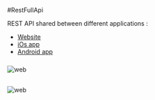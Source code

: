 #RestFullApi

REST API shared between different applications :
- <a href="https://www.gennaroamura.it/deviceList.php" >Website</a> 
- <a href="https://github.com/slade9220/CrossPlatformProject"> iOs app </a>
- <a href="https://github.com/slade9220/CrossPlatformProject_Android"> Android app</a>

<div style="padding-top:10px;padding-bottom:20px" align="left">
<img src="http://www.gennaroamura.it/img/web.png" alt="web">
</div>

<div style="padding-top:10px;padding-bottom:20px" align="left">
<img src="http://www.gennaroamura.it/img/query.png" alt="web">
</div>

